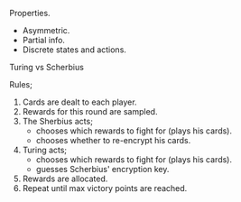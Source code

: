 Properties.
- Asymmetric.
- Partial info.
- Discrete states and actions.

Turing vs Scherbius

Rules;

1. Cards are dealt to each player.
2. Rewards for this round are sampled.
3. The Sherbius acts;
    - chooses which rewards to fight for (plays his cards).
    - chooses whether to re-encrypt his cards.
4. Turing acts;
    - chooses which rewards to fight for (plays his cards).
    - guesses Scherbius' encryption key.
5. Rewards are allocated.
6. Repeat until max victory points are reached.